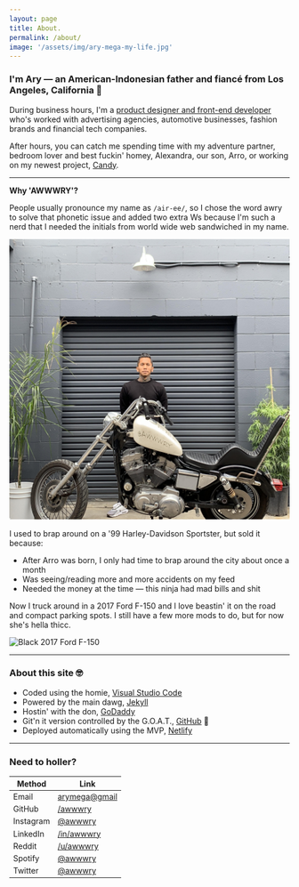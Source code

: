 ```yaml
---
layout: page
title: About.
permalink: /about/
image: '/assets/img/ary-mega-my-life.jpg'
---
```


### I'm Ary &mdash; an American-Indonesian father and fianc&eacute; from Los Angeles, California 🤙

During business hours, I'm a [product designer and front-end developer][url-career] who's worked with advertising agencies, automotive businesses, fashion brands and financial tech companies.

After hours, you can catch me spending time with my adventure partner, bedroom lover and best fuckin' homey, Alexandra, our son, Arro, or working on my newest project, [Candy](https://candymotor.co).

***

**Why 'AWWWRY'?**

People usually pronounce my name as `/air-ee/`, so I chose the word awry to solve that phonetic issue and added two extra Ws because I'm such a nerd that I needed the initials from world wide web sandwiched in my name.

![1999 Harley-Davidson Sportster 883](/assets/img/ary-mega-harley-davidson-sportster.jpg)

I used to brap around on a '99 Harley-Davidson Sportster, but sold it because:

* After Arro was born, I only had time to brap around the city about once a month
* Was seeing/reading more and more accidents on my feed
* Needed the money at the time — this ninja had mad bills and shit

Now I truck around in a 2017 Ford F-150 and I love beastin' it on the road and compact parking spots. I still have a few more mods to do, but for now she's hella thicc.

![Black 2017 Ford F-150](https://preview.redd.it/6pn8knxqq1541.jpg?width=960&crop=smart&auto=webp&s=7f5e35d821927f6dc5f3b793b23564a7389153eb)

***

### About this site 🤓

- Coded using the homie, [Visual Studio Code][url-vsc]
- Powered by the main dawg, [Jekyll][url-jekyll]
- Hostin' with the don, [GoDaddy][url-godaddy]
- Git'n it version controlled by the G.O.A.T., [GitHub][url-github] 🐐
- Deployed automatically using the MVP, [Netlify][url-netlify]

***

### Need to holler?

Method | Link
--- | ---
Email | [arymega@gmail][url-email]
GitHub | [/awwwry][url-github]
Instagram | [@awwwry][url-instagram]
LinkedIn | [/in/awwwry][url-linkedin]
Reddit | [/u/awwwry][url-reddit]
Spotify | [@awwwry][url-spotify]
Twitter | [@awwwry][url-twitter]

[url-career]: /career/
[url-vsc]: https://code.visualstudio.com/
[url-jekyll]: https://jekyllrb.com/
[url-godaddy]: https://www.godaddy.com/
[url-github]: https://github.com/
[url-netlify]: https://www.netlify.com/
[url-instagram]: https://www.instagram.com/awwwry
[url-email]: mailto:arymega@gmail.com
[url-github]: https://www.github.com/awwwry
[url-instagram]: https://www.github.com/awwwry
[url-linkedin]: https://www.linkedin.com/in/awwwry
[url-reddit]: https://www.reddit.com/u/awwwry
[url-spotify]: https://open.spotify.com/playlist/0hvGuO3GFmX3zNWxaK17sZ
[url-twitter]: https://www.twitter.com/awwwry